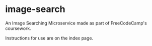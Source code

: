 # image-search
An Image Searching Microservice made as part of FreeCodeCamp's coursework.

Instructions for use are on the index page.